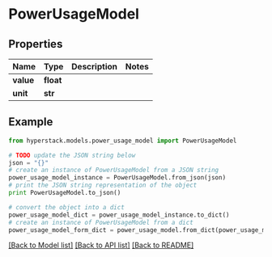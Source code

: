 # PowerUsageModel


## Properties

Name | Type | Description | Notes
------------ | ------------- | ------------- | -------------
**value** | **float** |  | 
**unit** | **str** |  | 

## Example

```python
from hyperstack.models.power_usage_model import PowerUsageModel

# TODO update the JSON string below
json = "{}"
# create an instance of PowerUsageModel from a JSON string
power_usage_model_instance = PowerUsageModel.from_json(json)
# print the JSON string representation of the object
print PowerUsageModel.to_json()

# convert the object into a dict
power_usage_model_dict = power_usage_model_instance.to_dict()
# create an instance of PowerUsageModel from a dict
power_usage_model_form_dict = power_usage_model.from_dict(power_usage_model_dict)
```
[[Back to Model list]](../README.md#documentation-for-models) [[Back to API list]](../README.md#documentation-for-api-endpoints) [[Back to README]](../README.md)


